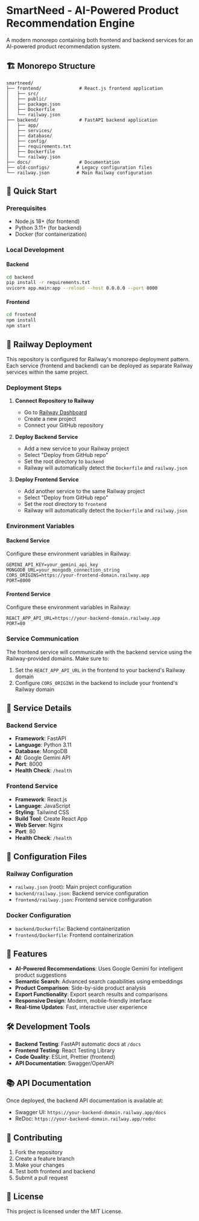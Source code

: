 # SmartNeed - AI-Powered Product Recommendation Engine

A modern monorepo containing both frontend and backend services for an AI-powered product recommendation system.

## 🏗️ Monorepo Structure

```
smartneed/
├── frontend/              # React.js frontend application
│   ├── src/
│   ├── public/
│   ├── package.json
│   ├── Dockerfile
│   └── railway.json
├── backend/               # FastAPI backend application
│   ├── app/
│   ├── services/
│   ├── database/
│   ├── config/
│   ├── requirements.txt
│   ├── Dockerfile
│   └── railway.json
├── docs/                  # Documentation
├── old-configs/          # Legacy configuration files
└── railway.json          # Main Railway configuration
```

## 🚀 Quick Start

### Prerequisites
- Node.js 18+ (for frontend)
- Python 3.11+ (for backend)
- Docker (for containerization)

### Local Development

#### Backend
```bash
cd backend
pip install -r requirements.txt
uvicorn app.main:app --reload --host 0.0.0.0 --port 8000
```

#### Frontend
```bash
cd frontend
npm install
npm start
```

## 🚢 Railway Deployment

This repository is configured for Railway's monorepo deployment pattern. Each service (frontend and backend) can be deployed as separate Railway services within the same project.

### Deployment Steps

1. **Connect Repository to Railway**
   - Go to [Railway Dashboard](https://railway.app)
   - Create a new project
   - Connect your GitHub repository

2. **Deploy Backend Service**
   - Add a new service to your Railway project
   - Select "Deploy from GitHub repo"
   - Set the root directory to `backend`
   - Railway will automatically detect the `Dockerfile` and `railway.json`

3. **Deploy Frontend Service**
   - Add another service to the same Railway project
   - Select "Deploy from GitHub repo"
   - Set the root directory to `frontend`
   - Railway will automatically detect the `Dockerfile` and `railway.json`

### Environment Variables

#### Backend Service
Configure these environment variables in Railway:

```
GEMINI_API_KEY=your_gemini_api_key
MONGODB_URL=your_mongodb_connection_string
CORS_ORIGINS=https://your-frontend-domain.railway.app
PORT=8000
```

#### Frontend Service
Configure these environment variables in Railway:

```
REACT_APP_API_URL=https://your-backend-domain.railway.app
PORT=80
```

### Service Communication

The frontend service will communicate with the backend service using the Railway-provided domains. Make sure to:

1. Set the `REACT_APP_API_URL` in the frontend to your backend's Railway domain
2. Configure `CORS_ORIGINS` in the backend to include your frontend's Railway domain

## 📁 Service Details

### Backend Service
- **Framework**: FastAPI
- **Language**: Python 3.11
- **Database**: MongoDB
- **AI**: Google Gemini API
- **Port**: 8000
- **Health Check**: `/health`

### Frontend Service
- **Framework**: React.js
- **Language**: JavaScript
- **Styling**: Tailwind CSS
- **Build Tool**: Create React App
- **Web Server**: Nginx
- **Port**: 80
- **Health Check**: `/health`

## 🔧 Configuration Files

### Railway Configuration
- `railway.json` (root): Main project configuration
- `backend/railway.json`: Backend service configuration
- `frontend/railway.json`: Frontend service configuration

### Docker Configuration
- `backend/Dockerfile`: Backend containerization
- `frontend/Dockerfile`: Frontend containerization

## 🎯 Features

- **AI-Powered Recommendations**: Uses Google Gemini for intelligent product suggestions
- **Semantic Search**: Advanced search capabilities using embeddings
- **Product Comparison**: Side-by-side product analysis
- **Export Functionality**: Export search results and comparisons
- **Responsive Design**: Modern, mobile-friendly interface
- **Real-time Updates**: Fast, interactive user experience

## 🛠️ Development Tools

- **Backend Testing**: FastAPI automatic docs at `/docs`
- **Frontend Testing**: React Testing Library
- **Code Quality**: ESLint, Prettier (frontend)
- **API Documentation**: Swagger/OpenAPI

## 📚 API Documentation

Once deployed, the backend API documentation is available at:
- Swagger UI: `https://your-backend-domain.railway.app/docs`
- ReDoc: `https://your-backend-domain.railway.app/redoc`

## 🤝 Contributing

1. Fork the repository
2. Create a feature branch
3. Make your changes
4. Test both frontend and backend
5. Submit a pull request

## 📄 License

This project is licensed under the MIT License.
